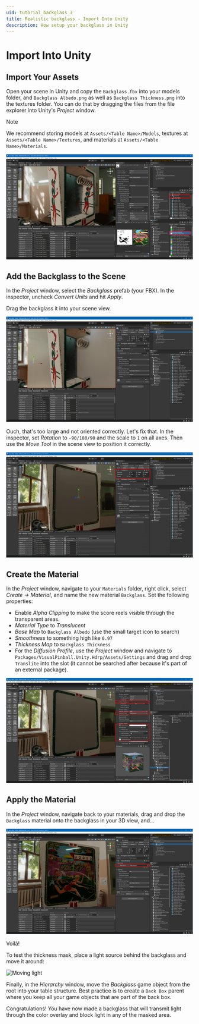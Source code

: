 ```yaml
---
uid: tutorial_backglass_3
title: Realistic backglass - Import Into Unity
description: How setup your backglass in Unity
---
```


# Import Into Unity

## Import Your Assets

Open your scene in Unity and copy the `Backglass.fbx` into your models folder, and `Backglass Albedo.png` as well as `Backglass Thickness.png` into the textures folder. You can do that by dragging the files from the file explorer into Unity's *Project* window.

> [!note]
> We recommend storing models at `Assets/<Table Name>/Models`, textures at `Assets/<Table Name>/Textures`, and materials at `Assets/<Table Name>/Materials`.

![Copy assets into your Unity project](unity-imported.png)

## Add the Backglass to the Scene

In the *Project* window, select the *Backglass* prefab (your FBX). In the inspector, uncheck *Convert Units* and hit *Apply*.

Drag the backglass it into your scene view.

![In scene, but too large](unity-in-scene-wrong-size.png)

Ouch, that's too large and not oriented correctly. Let's fix that. In the inspector, set *Rotation* to `-90/180/90` and the scale to `1` on all axes. Then use the *Move Tool* in the scene view to position it correctly.

![Correctly positioned in the scene](unity-in-scene-correct-size.png)

## Create the Material

In the *Project* window, navigate to your `Materials` folder, right click, select *Create -> Material*, and name the new material `Backglass`. Set the following properties:

- Enable *Alpha Clipping* to make the score reels visible through the transparent areas.
- *Material Type* to *Translucent*
- *Base Map* to `Backglass Albedo` (use the small target icon to search)
- *Smoothness* to something high like `0.97`
- *Thickness Map* to `Backglass Thickness`
- For the *Diffusion Profile*, use the *Project* window and navigate to `Packages/VisualPinball.Unity.Hdrp/Assets/Settings` and drag and drop `Translite` into the slot (it cannot be searched after because it's part of an external package).


![Backglass material](unity-material.png)

## Apply the Material

In the *Project* window, navigate back to your materials, drag and drop the `Backglass` material onto the backglass in your 3D view, and...

![Material applied](unity-material-applied.png)

Voilà!

To test the thickness mask, place a light source behind the backglass and move it around:


![Moving light](unity-backglass-light-source.webp)

Finally, in the *Hierarchy* window, move the *Backglass* game object from the root into your table structure. Best practice is to create a `Back Box` parent where you keep all your game objects that are part of the back box.


Congratulations! You have now made a backglass that will transmit light through the color overlay and block light in any of the masked area.